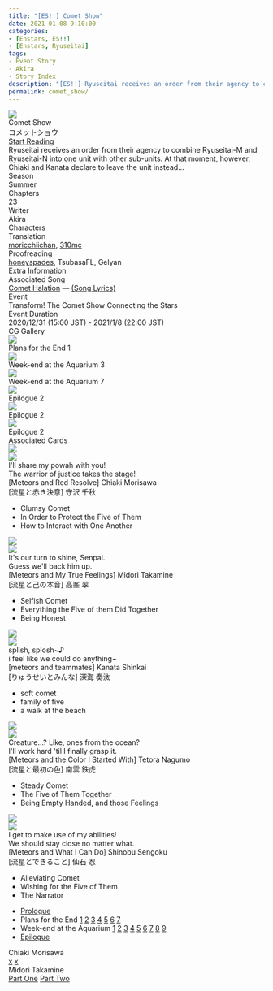 ```yaml
---
title: "[ES!!] Comet Show"
date: 2021-01-08 9:10:00
categories:
- [Enstars, ES!!]
- [Enstars, Ryuseitai]
tags:
- Event Story
- Akira
- Story Index
description: "[ES!!] Ryuseitai receives an order from their agency to combine Ryuseitai-M and Ryuseitai-N into one unit with other sub-units. However, Chiaki and Kanata declare to leave the unit instead…"
permalink: comet_show/
---
```

<div class="preview-wrapper reverse" style="--storyColor:#5ac189;--storyColor-rgb:90,193,137;--storyColor-h:147.4;--storyColor-s:45.4%;--storyColor-l:55.5%;">
    <div class="grid-wrapper">
        <div class="preview-background" style="background-image: url('/img/es/eventstory/cometshow/chiakibcg.jpg')"></div>
        <div class="preview-box">
            <div class="title-area">
                <div class="title-area__title">Comet Show</div>
                <div class="title-area__subtitle">コメットショウ</div>
                <div class="title-area__start"><a href="https://moricchiichan.tumblr.com/post/663130332676096000/comet-show-prologue">Start Reading</a></div>
            </div>
            <div class="info-area">
                <div class="synopsis">
                    Ryuseitai receives an order from their agency to combine Ryuseitai-M and Ryuseitai-N into one unit with other sub-units. At that moment, however, Chiaki and Kanata declare to leave the unit instead…
                </div>
                <div class="info">
                    <div class="info-item season">
                        <div class="label">
                            Season
                        </div>
                        <div class="value">
                            Summer
                        </div>
                    </div>
                    <div class="info-item chapters">
                        <div class="label">
                            Chapters
                        </div>
                        <div class="value">
                            23
                        </div>
                    </div>
                    <div class="info-item writer">
                        <div class="label">
                            Writer
                        </div>
                        <div class="value">
                            Akira
                        </div>
                    </div>
                    <div class="info-item characters">
                        <div class="label">
                            Characters
                        </div>
                        <div class="value">
                        <a href="/categories/Enstars/Chiaki" character="Chiaki"></a>
                        <a href="/categories/Enstars/Midori" character="Midori"></a>
                        <a href="/categories/Enstars/Kanata" character="Kanata"></a>
                        <a href="/categories/Enstars/Tetora" character="Tetora"></a>
                        <a href="/categories/Enstars/Shinobu" character="Shinobu"></a>
                        </div>
                    </div>
                    <div class="info-item tl">
                        <div class="label">
                            Translation
                        </div>
                        <div class="value">
                            <a href="https://moricchiichan.tumblr.com/">moricchiichan</a>, <a href="/about">310mc</a>
                        </div>
                    </div>
                    <div class="info-item pr">
                        <div class="label">
                            Proofreading
                        </div>
                        <div class="value">
                            <a href="https://honeyspades.tumblr.com">honeyspades</a>, TsubasaFL, Gelyan
                        </div>
                    </div>
                </div>
            </div>
        </div>
    </div>
</div>

<!-- more -->

<style>
    .preview-wrapper {
        display: none;
    }
    @media (max-width: 567px) {
        .post-block {
            padding: 5px 10px 8px !important;
        }
    }
</style>
<div class="story-wrapper" style="--storyColor:#5ac189;--storyColor-rgb:90,193,137;--storyColor-h:147.4;--storyColor-s:45.4%;--storyColor-l:55.5%;">
    <div class="grid-wrapper">
        <div class="story-background" style="background: top/cover url(/img/es/eventstory/cometshow/chiakiorigcg1.jpg)"></div>
        <div class="story-box">
            <div class="story-cover">
                <div><img src="/img/es/eventstory/cometshow/chiakibcgframe.jpg"></div>
            </div>
            <div class="title-area">
                <div class="title-area__title">Comet Show</div>
                <div class="title-area__subtitle">コメットショウ</div>
                <div class="title-area__start">
                    <a href="https://moricchiichan.tumblr.com/post/663130332676096000/comet-show-prologue">Start Reading</a>
                </div>
            </div>
            <div class="info-area">
                <div class="synopsis">
                    Ryuseitai receives an order from their agency to combine Ryuseitai-M and Ryuseitai-N into one unit with other sub-units. At that moment, however, Chiaki and Kanata declare to leave the unit instead…
                </div>
                <div class="info">
                    <div class="info-item season">
                        <div class="label">
                            Season
                        </div>
                        <div class="value">
                            Summer
                        </div>
                    </div>
                    <div class="info-item chapters">
                        <div class="label">
                            Chapters
                        </div>
                        <div class="value">
                            23
                        </div>
                    </div>
                    <div class="info-item writer">
                        <div class="label">
                            Writer
                        </div>
                        <div class="value">
                            Akira
                        </div>
                    </div>
                    <div class="info-item characters">
                        <div class="label">
                            Characters
                        </div>
                        <div class="value">
                        <a href="/categories/Enstars/Chiaki" character="Chiaki"></a>
                        <a href="/categories/Enstars/Midori" character="Midori"></a>
                        <a href="/categories/Enstars/Kanata" character="Kanata"></a>
                        <a href="/categories/Enstars/Tetora" character="Tetora"></a>
                        <a href="/categories/Enstars/Shinobu" character="Shinobu"></a>
                        </div>
                    </div>
                    <div class="info-item tl">
                        <div class="label">
                            Translation
                        </div>
                        <div class="value">
                          <a href="https://moricchiichan.tumblr.com/">moricchiichan</a>, <a href="/about">310mc</a>
                        </div>
                    </div>
                    <div class="info-item pr">
                        <div class="label">
                            Proofreading
                        </div>
                        <div class="value">
                            <a href="https://honeyspades.tumblr.com">honeyspades</a>, TsubasaFL, Gelyan
                        </div>
                    </div>
                </div>
                <div class="extra-area">
                    <div class="tab-header">
                        <div class="tab-header__name">Extra Information</div>
                    </div>
                    <div class="tab-content">
                        <div class="tab-item">
                            <div class="label">
                                Associated Song
                            </div>
                            <div class="value">
                                <a href="https://www.youtube.com/watch?v=5yXAi6lbvIs">Comet Halation</a> — <a href="https://ensemble-stars.fandom.com/wiki/Suisei_HALATION_(Lyrics)#English">(Song Lyrics)</a>
                            </div>
                        </div>
                        <div class="tab-item">
                            <div class="label">
                                Event
                            </div>
                            <div class="value">
                                Transform! The Comet Show Connecting the Stars
                            </div>
                        </div>
                        <div class="tab-item">
                            <div class="label">
                                Event Duration
                            </div>
                            <div class="value">
                                2020/12/31 (15:00 JST) - 2021/1/8 (22:00 JST)
                            </div>
                        </div>
                    </div>
                </div>
                <div class="cg-gallery">
                    <div class="tab-header">
                        <div class="tab-header__name">CG Gallery</div>
                    </div>
                    <div class="tab-content">
                        <div class="gallery">
                            <div class="gallery-item">
                                <div class="image">
                                    <img src="/img/es/eventstory/cometshow/kanataorigcg.jpg">
                                </div>
                                <div class="caption">
                                    Plans for the End 1
                                </div>
                            </div>
                            <div class="gallery-item">
                                <div class="image">
                                    <img src="/img/es/eventstory/cometshow/chiakiorigcg.jpg">
                                </div>
                                <div class="caption">
                                    Week-end at the Aquarium 3
                                </div>
                            </div>
                            <div class="gallery-item">
                                <div class="image">
                                    <img src="/img/es/eventstory/cometshow/midoriorigcg.jpg">
                                </div>
                                <div class="caption">
                                    Week-end at the Aquarium 7
                                </div>
                            </div>
                            <div class="gallery-item">
                                <div class="image">
                                    <img src="/img/es/eventstory/cometshow/chiakibcg.jpg">
                                </div>
                                <div class="caption">
                                    Epilogue 2
                                </div>
                            </div>
                            <div class="gallery-item">
                                <div class="image">
                                    <img src="/img/es/eventstory/cometshow/midoribcg.jpg">
                                </div>
                                <div class="caption">
                                    Epilogue 2
                                </div>
                            </div>
                            <div class="gallery-item">
                                <div class="image">
                                    <img src="/img/es/eventstory/cometshow/kanatabcg.jpg">
                                </div>
                                <div class="caption">
                                    Epilogue 2
                                </div>
                            </div>
                        </div>
                    </div>
                </div>
                <div class="story-cards">
                    <div class="tab-header">
                        <div class="tab-header__name">Associated Cards</div>
                    </div>
                    <div class="tab-content">
                        <div class="cards">
                            <div class="cards-item">
                                <div class="image">
                                    <div class="single unbloomed">
                                        <img src="/img/es/eventstory/cometshow/chiakicard.jpg">
                                    </div>
                                    <div class="single bloomed">
                                        <img src="/img/es/eventstory/cometshow/chiakibcard.jpg">
                                    </div>
                                    <div class="quotes__wrapper">
                                        <div class="quotes">
                                            <div class="unbloomed">I'll share my powah with you!<!--俺のパゥアを分けてやろうっ！--></div>
                                            <div class="bloomed">The warrior of justice takes the stage!<!--正義の戦士は立ち上がる！--></div>
                                        </div>
                                    </div>
                                </div>
                                <div class="lightbox">
                                    <div class="card__name">[Meteors and Red Resolve] Chiaki Morisawa</div>
                                    <div class="card__jp">[流星と赤き決意] 守沢 千秋</div>
                                    <div class="skills">
                                        <ul>
                                            <li id="center">
                                                <div class="name">Clumsy Comet<!--不器用コメット--></div>
                                                <div class="desc"></div>
                                            </li>
                                            <li id="live">
                                                <div class="name">In Order to Protect the Five of Them<!--五人を守るため--></div>
                                                <div class="desc"></div>
                                            </li>
                                            <li id="lesson">
                                                <div class="name">How to Interact with One Another<!--付きあい方--></div>
                                                <div class="desc"></div>
                                            </li>
                                        </ul>
                                    </div>
                                </div>
                            </div>
                            <div class="cards-item">
                                <div class="image">
                                    <div class="single unbloomed">
                                        <img src="/img/es/eventstory/cometshow/midoricard.jpg">
                                    </div>
                                    <div class="single bloomed">
                                        <img src="/img/es/eventstory/cometshow/midoribcard.jpg">
                                    </div>
                                    <div class="quotes__wrapper">
                                        <div class="quotes">
                                            <div class="unbloomed">It's our turn to shine, Senpai.<!--俺たちの出番ですよ、先輩--></div>
                                            <div class="bloomed">Guess we'll back him up.<!--援護してあげよっか--></div>
                                        </div>
                                    </div>
                                </div>
                                <div class="lightbox">
                                    <div class="card__name">[Meteors and My True Feelings] Midori Takamine</div>
                                    <div class="card__jp">[流星と己の本音] 高峯 翠</div>
                                    <div class="skills">
                                        <ul>
                                            <li id="center">
                                                <div class="name">Selfish Comet<!--我が侭コメット--></div>
                                                <div class="desc"></div>
                                            </li>
                                            <li id="live">
                                                <div class="name">Everything the Five of them Did Together<!--五人でやってきたこと--></div>
                                                <div class="desc"></div>
                                            </li>
                                            <li id="lesson">
                                                <div class="name">Being Honest<!--打ち明け話--></div>
                                                <div class="desc"></div>
                                            </li>
                                        </ul>
                                    </div>
                                </div>
                            </div>
                            <div class="cards-item">
                                <div class="image">
                                    <div class="single unbloomed">
                                        <img src="/img/es/eventstory/cometshow/kanatacard.jpg">
                                    </div>
                                    <div class="single bloomed">
                                        <img src="/img/es/eventstory/cometshow/kanatabcard.jpg">
                                    </div>
                                    <div class="quotes__wrapper">
                                        <div class="quotes">
                                            <div class="unbloomed">splish, splosh~♪<!--ちゃっぷちゃっぷ♪--></div>
                                            <div class="bloomed">i feel like we could do anything~<!--なんだってできるきがします--></div>
                                        </div>
                                    </div>
                                </div>
                                <div class="lightbox">
                                    <div class="card__name">[meteors and teammates] Kanata Shinkai</div>
                                    <div class="card__jp">[りゅうせいとみんな] 深海 奏汰</div>
                                    <div class="skills">
                                        <ul>
                                            <li id="center">
                                                <div class="name">soft comet<!--ゆるいこめっと--></div>
                                                <div class="desc"></div>
                                            </li>
                                            <li id="live">
                                                <div class="name">family of five<!--ごにんのかぞく--></div>
                                                <div class="desc"></div>
                                            </li>
                                            <li id="lesson">
                                                <div class="name">a walk at the beach<!--うみべのさんぽ--></div>
                                                <div class="desc"></div>
                                            </li>
                                        </ul>
                                    </div>
                                </div>
                            </div>
                            <div class="cards-item">
                                <div class="image">
                                    <div class="single unbloomed">
                                        <img src="/img/es/eventstory/cometshow/tetoracard.jpg">
                                    </div>
                                    <div class="single bloomed">
                                        <img src="/img/es/eventstory/cometshow/tetorabcard.jpg">
                                    </div>
                                    <div class="quotes__wrapper">
                                        <div class="quotes">
                                            <div class="unbloomed">Creature...? Like, ones from the ocean?<!--怪獣…？海獣ッスか？--></div>
                                            <div class="bloomed">I'll work hard 'til I finally grasp it.<!--掴み取れるように努力をしてるッス--></div>
                                        </div>
                                    </div>
                                </div>
                                <div class="lightbox">
                                    <div class="card__name">[Meteors and the Color I Started With] Tetora Nagumo</div>
                                    <div class="card__jp">[流星と最初の色] 南雲 鉄虎</div>
                                    <div class="skills">
                                        <ul>
                                            <li id="center">
                                                <div class="name">Steady Comet<!--実直コメット--></div>
                                                <div class="desc"></div>
                                            </li>
                                            <li id="live">
                                                <div class="name">The Five of Them Together<!--五人でいること--></div>
                                                <div class="desc"></div>
                                            </li>
                                            <li id="lesson">
                                                <div class="name">Being Empty Handed, and those Feelings<!--徒手空拳と気持ち--></div>
                                                <div class="desc"></div>
                                            </li>
                                        </ul>
                                    </div>
                                </div>
                            </div>
                            <div class="cards-item">
                                <div class="image">
                                    <div class="single unbloomed">
                                        <img src="/img/es/eventstory/cometshow/shinobucard.jpg">
                                    </div>
                                    <div class="single bloomed">
                                        <img src="/img/es/eventstory/cometshow/shinobubcard.jpg">
                                    </div>
                                    <div class="quotes__wrapper">
                                        <div class="quotes">
                                            <div class="unbloomed">I get to make use of my abilities!<!--持ち味や技能を活かすでござるよ--></div>
                                            <div class="bloomed">We should stay close no matter what.<!--いつでも仲良しがいいでござる--></div>
                                        </div>
                                    </div>
                                </div>
                                <div class="lightbox">
                                    <div class="card__name">[Meteors and What I Can Do] Shinobu Sengoku</div>
                                    <div class="card__jp">[流星とできること] 仙石 忍</div>
                                    <div class="skills">
                                        <ul>
                                            <li id="center">
                                                <div class="name">Alleviating Comet<!--緩衝コメット--></div>
                                                <div class="desc"></div>
                                            </li>
                                            <li id="live">
                                                <div class="name">Wishing for the Five of Them<!--五人に望むこと--></div>
                                                <div class="desc"></div>
                                            </li>
                                            <li id="lesson">
                                                <div class="name">The Narrator<!--ナレーション役--></div>
                                                <div class="desc"></div>
                                            </li>
                                        </ul>
                                    </div>
                                </div>
                            </div>
                        </div>
                    </div>
                </div>
            </div>
            <div class="chapter-area">
                <div class="chapters">
                    <ul>
                        <li>
                            <a href="https://moricchiichan.tumblr.com/post/663130332676096000/comet-show-prologue" id="none">Prologue</a>
                        </li>
                        <li>
                            <span>Plans for the End</span>
                            <a href="https://moricchiichan.tumblr.com/post/663184107699863552/plans-for-the-end-chapter-1" id="none">1</a>
                            <a href="https://moricchiichan.tumblr.com/post/663185039143600128/plans-for-the-end-chapter-2" id="none">2</a>
                            <a href="https://moricchiichan.tumblr.com/post/663185928811151360/plans-for-the-end-chapter-3" id="none">3</a>
                            <a href="https://moricchiichan.tumblr.com/post/663186562975203328/plans-for-the-end-chapter-4" id="none">4</a>
                            <a href="https://moricchiichan.tumblr.com/post/663194572342624256/plans-for-the-end-chapter-5" id="none">5</a>
                            <a href="https://moricchiichan.tumblr.com/post/663195397702942720/plans-for-the-end-chapter-6" id="none">6</a>
                            <a href="https://moricchiichan.tumblr.com/post/663196016849338368/plans-for-the-end-chapter-7" id="none">7</a>
                        </li>
                        <li>
                            <span>Week-end at the Aquarium</span>
                            <a href="https://moricchiichan.tumblr.com/post/663197640818933760/week-end-at-the-aquarium-chapter-1" id="none">1</a>
                            <a href="https://moricchiichan.tumblr.com/post/663198051895279616/week-end-at-the-aquarium-chapter-2" id="none">2</a>
                            <a href="https://moricchiichan.tumblr.com/post/663198589672112128/week-end-at-the-aquarium-chapter-3" id="none">3</a>
                            <a href="https://moricchiichan.tumblr.com/post/663199290261438464/week-end-at-the-aquarium-chapter-4" id="none">4</a>
                            <a href="/comet_show/second_half#Chapter-5" id="none">5</a>
                            <a href="/comet_show/second_half#Chapter-6" id="none">6</a>
                            <a href="/comet_show/second_half#Chapter-7" id="none">7</a>
                            <a href="/comet_show/second_half#Chapter-8" id="none">8</a>
                            <a href="/comet_show/second_half#Chapter-9" id="none">9</a>
                        </li>
                        <li>
                            <a href="/comet_show/epilogue" id="none">Epilogue</a>
                        </li>
                    </ul>
                </div>
                <div class="mini-talks">
                    <div class="mini-talk">
                        <div class="mt-header">Chiaki Morisawa</div>
                        <div class="mt-content">
                        <div class="item">
                            <a href="minitalk/chiaki_1" id="none">x</a>
                            <a href="minitalk/chiaki_2" id="none">x</a>
                            </div>
                        </div>
                    </div>
                    <div class="mini-talk">
                        <div class="mt-header">Midori Takamine</div>
                        <div class="mt-content">
                        <div class="item">
                            <a href="minitalk/midori_1" id="none">Part One</a>
                            <a href="minitalk/midori_2" id="none">Part Two</a>
                            </div>
                        </div>
                    </div>
                    <!--<div class="mini-talk">
                        <div class="mt-header">Kanata Shinkai</div>
                        <div class="mt-content">
                            <div class="item">
                            <a href="NOTRANSLATION" id="none">x</a>
                            <a href="NOTRANSLATION" id="none">x</a>
                            </div>
                        </div>
                    </div>
                    <div class="mini-talk">
                        <div class="mt-header">Tetora Nagumo</div>
                        <div class="mt-content">
                            <div class="item">
                            <a href="NOTRANSLATION" id="none">x</a>
                            <a href="NOTRANSLATION" id="none">x</a>
                            </div>
                        </div>
                    </div>
                    <div class="mini-talk">
                        <div class="mt-header">Shinobu Sengoku</div>
                        <div class="mt-content">
                            <div class="item">
                            <a href="NOTRANSLATION" id="none">x</a>
                            <a href="NOTRANSLATION" id="none">x</a>
                            </div>
                        </div>
                    </div>-->
                </div>
            </div>
        </div>
    </div>
</div>
